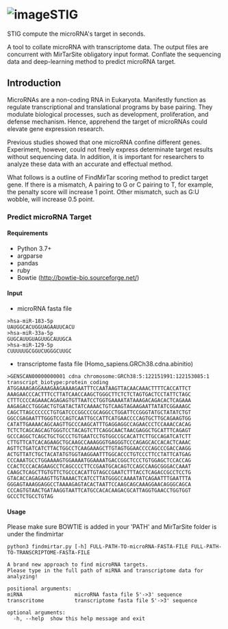 # ![image](https://user-images.githubusercontent.com/46125604/138191549-daefdfba-160d-4930-9c8e-6f9f75bc8512.png)STIG

STIG compute the microRNA's target in seconds.

A tool to collate microRNA with transcriptome data. The output files are concurrent with MirTarSite obligatory input format. Conflate the sequencing data and deep-learning method to predict microRNA target.

## Introduction
MicroRNAs are a non-coding RNA in Eukaryota. Manifestly function as regulate transcriptional and translational programs by base pairing. They modulate biological processes, such as development, proliferation, and defense mechanism. Hence, apprehend the target of microRNAs could elevate gene expression research. 

Previous studies showed that one microRNA confine different genes. Experiment, however, could not freely express determinate target results without sequencing data. In addition, it is important for researchers to analyze these data with an accurate and effectual method.

What follows is a outline of FindMirTar scoring method to predict target gene. If there is a mismatch, A pairing to G or C pairing to T, for example, the penalty score will increase 1 point. Other mismatch, such as G:U wobble, will increase 0.5 point.

### Predict microRNA Target
#### Requirements
* Python 3.7+
* argparse
* pandas
* ruby
* Bowtie (http://bowtie-bio.sourceforge.net/)

#### Input 
* microRNA fasta file
```
>hsa-miR-183-5p
UAUGGCACUGGUAGAAUUCACU
>hsa-miR-33a-5p
GUGCAUUGUAGUUGCAUUGCA
>hsa-miR-129-5p
CUUUUUGCGGUCUGGGCUUGC
```
* transcriptome fasta file (Homo_sapiens.GRCh38.cdna.abinitio)
```
>GENSCAN00000000001 cdna chromosome:GRCh38:5:122151991:122153085:1 transcript_biotype:protein_coding
ATGGAAAGAGGAAAGAAGAAAAGAATTTCCAATAAGTTACAACAAACTTTTCACCATTCT
AAAGAACCCACTTTCCTTATCAACCAAGCTGGGCTTCTCTCTAGTGACTCCTATTCTAGC
CTTTCCCCAGAAACAGAGAGTGTTAATCCTGGTGAAAATATAAAGACAGACACTCAGAAA
AAGAGACCTGGGACTGTGATACTATCAAAACTGTCAAGTAGAAGAATTATATCGGAAAGC
CAGCTTAGCCCCCCTGTGATCCCGGCCCGCAGGCCTGGATTCCGGGTATGCTATATCTGT
GGCCGAGAATTTGGGTCCCAGTCAATTGCCATTCATGAACCCCAGTGCTTGCAGAAGTGG
CATATTGAAAACAGCAAGTTGCCCAAGCATTTGAGGAGGCCAGAACCCTCCAAACCACAG
TCTCTCAGCAGCAGTGGGTCCTACAGTCTTCAGGCAACTAACGAGGCTGCATTTCAGAGT
GCCCAGGCTCAGCTGCTGCCCTGTGAATCCTGTGGCCGCACATTCTTGCCAGATCATCTT
CTTGTTCATCACAGAAGCTGCAAGCCAAAGGGTGAGGGTCCCAGAGCACCACACTCAAAC
AGTTCTGATCATCTTACTGGCCTCAAGAAAGCTTGTAGTGGAACCCCAGCCCGACCAAGG
ACTGTTATCTGCTACATATGTGGTAAGGAATTTGGCACCCTGTCCCTTCCTATTCATGAG
CCCAAATGCCTGGAAAAGTGGAAAATGGAAAATGACCGGCTCCCTGTGGAGCTCCACCAG
CCACTCCCACAGAAGCCTCAGCCCCTTCCGAATGCACAGTCCAGCCAAGCGGGACCAAAT
CAAGCTCAGCTTGTGTTCTGCCCACATTGTAGCCGAATCTTTACCTCAGACCGCCTCCTG
GTACACCAGAGAAGTTGTAAAACTCATCCTTATGGGCCAAAATATCAGAATTTGAATTTA
GGGAGTAAAGGAGGCCTAAAAGAGTACACTAATTCCAAGCAGCAAAGGAACAGGGCAGCA
CCCAGTGTAACTGATAAGGTAATTCATGCCACACAAGACGCATTAGGTGAACCTGGTGGT
GCCCTCTGCCTGTAG
```

#### Usage
Please make sure BOWTIE is added in your 'PATH' and MirTarSite folder is under the findmirtar
```
python3 findmirtar.py [-h] FULL-PATH-TO-microRNA-FASTA-FILE FULL-PATH-TO-TRANSCRIPTOME-FASTA-FILE

A brand new approach to find microRNA targets.
Please type in the full path of miRNA and transcriptome data for analyzing!

positional arguments:
miRNA                 microRNA fasta file 5'->3' sequence
transcritome          transcriptome fasta file 5'->3' sequence

optional arguments:
  -h, --help  show this help message and exit
```
